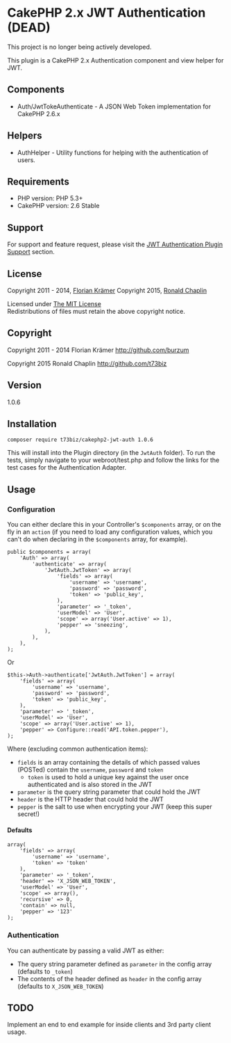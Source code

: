 # CakePHP 2.x JWT Authentication (DEAD) #

This project is no longer being actively developed.

This plugin is a CakePHP 2.x Authentication component and view helper for JWT.

## Components ##

* Auth/JwtTokeAuthenticate - A JSON Web Token implementation for CakePHP 2.6.x

## Helpers

* AuthHelper - Utility functions for helping with the authentication of users.

## Requirements ##

* PHP version: PHP 5.3+
* CakePHP version: 2.6 Stable

## Support ##

For support and feature request, please visit the [JWT Authentication Plugin Support](https://github.com/t73biz/cakephp2-jwt-auth/issues) section.

## License ##

Copyright 2011 - 2014, [Florian Krämer](http://github.com/burzum)
Copyright 2015, [Ronald Chaplin](http://github.com/t73biz)

Licensed under [The MIT License](http://www.opensource.org/licenses/mit-license.php)<br/>
Redistributions of files must retain the above copyright notice.

## Copyright ###

Copyright 2011 - 2014
Florian Krämer
http://github.com/burzum

Copyright 2015
Ronald Chaplin
http://github.com/t73biz

## Version ##

1.0.6


## Installation ##

```composer require t73biz/cakephp2-jwt-auth 1.0.6```

This will install into the Plugin directory (in the ```JwtAuth``` folder). To run the tests, simply navigate to your webroot/test.php and follow the links for the test cases for the Authentication Adapter.

## Usage ##

### Configuration ###

You can either declare this in your Controller's ```$components``` array, or on the fly in an ```action``` (if you need to load any configuration values, which you can't do when declaring in the ```$components``` array, for example).

```
public $components = array(
    'Auth' => array(
        'authenticate' => array(
            'JwtAuth.JwtToken' => array(
                'fields' => array(
                    'username' => 'username',
                    'password' => 'password',
                    'token' => 'public_key',
                ),
                'parameter' => '_token',
                'userModel' => 'User',
                'scope' => array('User.active' => 1),
                'pepper' => 'sneezing',
            ),
        ),
    ),
);
```
Or
```
$this->Auth->authenticate['JwtAuth.JwtToken'] = array(
    'fields' => array(
        'username' => 'username',
        'password' => 'password',
        'token' => 'public_key',
    ),
    'parameter' => '_token',
    'userModel' => 'User',
    'scope' => array('User.active' => 1),
    'pepper' => Configure::read('API.token.pepper'),
);
```

Where (excluding common authentication items):

- ```fields``` is an array containing the details of which passed values (POSTed) contain the ```username```, ```password``` and ```token```
  - ```token``` is used to hold a unique key against the user once authenticated and is also stored in the JWT
- ```parameter``` is the query string parameter that could hold the JWT
- ```header``` is the HTTP header that could hold the JWT
- ```pepper``` is the salt to use when encrypting your JWT (keep this super secret!)

#### Defaults ####

```
array(
    'fields' => array(
        'username' => 'username',
        'token' => 'token'
    ),
    'parameter' => '_token',
    'header' => 'X_JSON_WEB_TOKEN',
    'userModel' => 'User',
    'scope' => array(),
    'recursive' => 0,
    'contain' => null,
    'pepper' => '123'
);
```

### Authentication ###

You can authenticate by passing a valid JWT as either:

- The query string parameter defined as ```parameter``` in the config array (defaults to ```_token```)
- The contents of the header defined as ```header``` in the config array (defaults to ```X_JSON_WEB_TOKEN```)

## TODO ##

Implement an end to end example for inside clients and 3rd party client usage.
